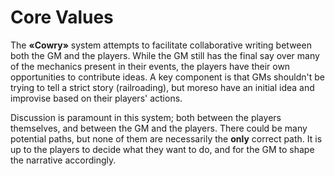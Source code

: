 # Core Values

The **«Cowry»** system attempts to facilitate collaborative writing between both the GM and the players. While the GM still has the final say over many of the mechanics present in their events, the players have their own opportunities to contribute ideas. A key component is that GMs shouldn't be trying to tell a strict story (railroading), but moreso have an initial idea and improvise based on their players' actions.

Discussion is paramount in this system; both between the players themselves, and between the GM and the players. There could be many potential paths, but none of them are necessarily the **only** correct path. It is up to the players to decide what they want to do, and for the GM to shape the narrative accordingly.